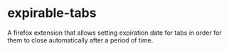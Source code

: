# expirable-tabs
A firefox extension that allows setting expiration date for tabs in order for them to close automatically after a period of time.
